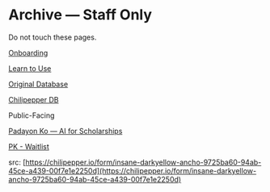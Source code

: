 # Archive — Staff Only

Do not touch these pages.

[Onboarding](Archive%20%E2%80%94%20Staff%20Only%20eb32317859204599b43d64e5ac9df135/Onboarding%208f83ed8fcd9749ae9a5dc27e98e9e17e.md)

[Learn to Use](Archive%20%E2%80%94%20Staff%20Only%20eb32317859204599b43d64e5ac9df135/Learn%20to%20Use%20e48de2224176422ba5f3dffe5daab6fd.md)

[Original Database](Archive%20%E2%80%94%20Staff%20Only%20eb32317859204599b43d64e5ac9df135/Original%20Database%20501046d5777845e9830fae0f0b8049d7.md)

[Chilipepper DB](Archive%20%E2%80%94%20Staff%20Only%20eb32317859204599b43d64e5ac9df135/Chilipepper%20DB%20f3b8040462e44eadafde80bf68ef2f00.md)

Public-Facing

[Padayon Ko — AI for Scholarships](Archive%20%E2%80%94%20Staff%20Only%20eb32317859204599b43d64e5ac9df135/Padayon%20Ko%20%E2%80%94%20AI%20for%20Scholarships%20a797e5cfce8d4cba9e614f1f8d91bc32.md)

[PK - Waitlist](Archive%20%E2%80%94%20Staff%20Only%20eb32317859204599b43d64e5ac9df135/PK%20-%20Waitlist%201bd03430a03240149080e0b75f2d8f9c.csv)

src: [https://chilipepper.io/form/insane-darkyellow-ancho-9725ba60-94ab-45ce-a439-00f7e1e2250d](https://chilipepper.io/form/insane-darkyellow-ancho-9725ba60-94ab-45ce-a439-00f7e1e2250d)